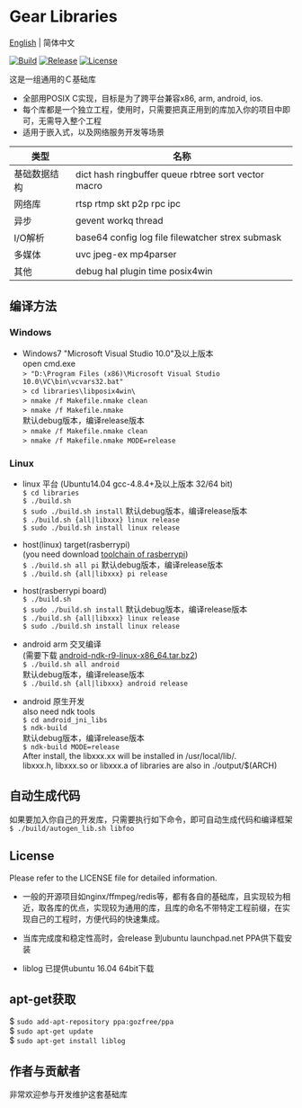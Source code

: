 # Gear Libraries

[English](README.md) | 简体中文

[![Build](https://travis-ci.org/gozfree/gear-lib.svg?branch=master)](https://travis-ci.org/gozfree/gear-lib)
[![Release](https://img.shields.io/github/release/gozfree/gear-lib.svg)](https://github.com/gozfree/gear-lib/releases)
[![License](https://img.shields.io/github/license/gozfree/gear-lib.svg)](https://github.com/gozfree/gear-lib/blob/master/LICENSE.MIT)

这是一组通用的Ｃ基础库
* 全部用POSIX C实现，目标是为了跨平台兼容x86, arm, android, ios.
* 每个库都是一个独立工程，使用时，只需要把真正用到的库加入你的项目中即可，无需导入整个工程
* 适用于嵌入式，以及网络服务开发等场景

|类型|名称|
|----|----|
|基础数据结构|dict hash ringbuffer queue rbtree sort vector macro
|网络库|rtsp rtmp skt p2p rpc ipc
|异步|gevent workq thread
|I/O解析|base64 config log file filewatcher strex submask
|多媒体|uvc jpeg-ex mp4parser
|其他|debug hal plugin time posix4win

## 编译方法

### Windows  
  * Windows7 "Microsoft Visual Studio 10.0"及以上版本  
    open cmd.exe  
   `> "D:\Program Files (x86)\Microsoft Visual Studio 10.0\VC\bin\vcvars32.bat"`  
   `> cd libraries\libposix4win\`  
   `> nmake /f Makefile.nmake clean`  
   `> nmake /f Makefile.nmake`  
    默认debug版本，编译release版本  
   `> nmake /f Makefile.nmake clean`  
   `> nmake /f Makefile.nmake MODE=release`  
   
### Linux  
  * linux 平台 (Ubuntu14.04 gcc-4.8.4+及以上版本 32/64 bit)  
   `$ cd libraries`  
   `$ ./build.sh`    
   `$ sudo ./build.sh install`
   默认debug版本，编译release版本  
   `$ ./build.sh {all|libxxx} linux release`  
   `$ sudo ./build.sh install linux release`  

  * host(linux) target(rasberrypi)  
    (you need download [toolchain of rasberrypi](https://github.com/raspberrypi/tools.git))  
   `$ ./build.sh all pi`
   默认debug版本，编译release版本  
   `$ ./build.sh {all|libxxx} pi release`  

  * host(rasberrypi board)  
   `$ ./build.sh`  
   `$ sudo ./build.sh install`
   默认debug版本，编译release版本  
   `$ ./build.sh {all|libxxx} linux release`  
   `$ sudo ./build.sh install linux release`  

  * android arm 交叉编译  
   (需要下载 [android-ndk-r9-linux-x86_64.tar.bz2](http://dl.google.com/android/ndk/android-ndk-r9-linux-x86_64.tar.bz2))  
   `$ ./build.sh all android`  
   默认debug版本，编译release版本  
   `$ ./build.sh {all|libxxx} android release`  
   
  * android 原生开发  
    also need ndk tools  
   `$ cd android_jni_libs`  
   `$ ndk-build`  
   默认debug版本，编译release版本  
   `$ ndk-build MODE=release`  
   After install, the libxxx.xx will be installed in /usr/local/lib/.  
   libxxx.h, libxxx.so or libxxx.a of libraries are also in ./output/$(ARCH)  


## 自动生成代码
   如果要加入你自己的开发库，只需要执行如下命令，即可自动生成代码和编译框架  
  `$ ./build/autogen_lib.sh libfoo`

## License
Please refer to the LICENSE file for detailed information.

* 一般的开源项目如nginx/ffmpeg/redis等，都有各自的基础库，且实现较为相近，取各库的优点，实现较为通用的库，且库的命名不带特定工程前缀，在实现自己的工程时，方便代码的快速集成。
* 当库完成度和稳定性高时，会release 到ubuntu launchpad.net PPA供下载安装

* liblog 已提供ubuntu 16.04 64bit下载

## apt-get获取

  $ `sudo add-apt-repository ppa:gozfree/ppa`  
  $ `sudo apt-get update`  
  $ `sudo apt-get install liblog`


## 作者与贡献者
非常欢迎参与开发维护这套基础库
